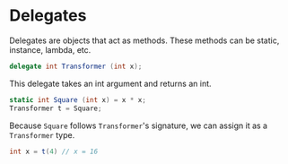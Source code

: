 # Delegates
Delegates are objects that act as methods. These methods can be static, instance, lambda, etc.

```csharp
delegate int Transformer (int x);
```

This delegate takes an int argument and returns an int.

```csharp
static int Square (int x) = x * x;
Transformer t = Square;
```

Because `Square` follows `Transformer`'s signature, we can assign it as a `Transformer` type.

```cs
int x = t(4) // x = 16
```
